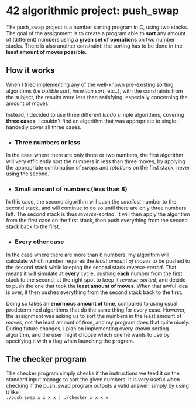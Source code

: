 # 42 algorithmic project: push_swap

The push_swap project is a number sorting program in C, using two stacks. The goal of the assignment is to create a program able to **sort** any amount of (different) numbers using a **given set of operations** on two number stacks. There is also another constraint: the sorting has to be done in the **least amount of moves possible**.

## How it works

When I tried implementing any of the well-known pre-existing sorting algorithms (i.e *bubble sort*, *insertion sort*, etc..), with the constraints from the subject, the results were less than satisfying, especially concerning the amount of moves.

Instead, I decided to use three different *kinda* simple algorithms, covering **three cases**. I couldn't find an algorithm that was appropriate to single-handedly cover all three cases.

* ### Three numbers or less

In the case where there are only three or two numbers, the first algorithm will very efficiently sort the numbers in less than three moves, by applying the appropriate combination of *swaps* and *rotations* on the first stack, never using the second.

* ### Small amount of numbers (less than 8)

In this case, the second algorithm will push the *smallest* number to the second stack, and will continue to do so until there are only three numbers left. The second stack is thus *reverse-sorted*. It will then apply the algorithm from the first case on the first stack, then push everything from the second stack back to the first.

* ### Every other case

In the case where there are more than 8 numbers, my algorithm will calculate which number requires the *least amount of moves* to be pushed to the second stack while keeping the second stack *reverse-sorted*. That means it will simulate at **every** cycle, pushing **each** number from the first stack to the second, at the right spot to keep it *reverse-sorted*, and decide to push the one that took the **least amount of moves**. When that awful idea is over, it then pushes everything from the second stack back to the first.

Doing so takes an **enormous amount of time**, compared to using usual predetermined algorithms that do the same thing for every case. However, the assignment was asking us to sort the numbers in the least amount of *moves*, not the least amount of *time*, and my program does that quite nicely.
<br>
During future changes, I plan on implementing every known sorting algorithm, and the user might choose which one he wants to use by specifying it with a flag when launching the program.

## The checker program

The checker program simply checks if the instructions we feed it on the standard input manage to sort the given numbers. It is very useful when checking if the push_swap program outputs a valid answer; simply by using it like <br> `./push_swap x x x x | ./checker x x x x`
